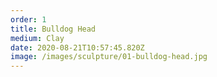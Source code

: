 ```yaml
---
order: 1
title: Bulldog Head
medium: Clay
date: 2020-08-21T10:57:45.820Z
image: /images/sculpture/01-bulldog-head.jpg
---
```

